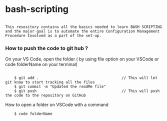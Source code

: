 # bash-scripting

```

This resository contains all the basics needed to learn BASH SCRIPTING and the major goal is to automate the entire Configuration Management Procedure Involved as a part of the set-up.

```

### How to push the code to git hub ?

On your VS Code, open the folder ( by using file option on your VSCode or code folderName on your terminal)

```

    $ git add .                                     // This will let git know to start tracking all the files 
    $ git commit -m "Updated the readMe file"
    $ git push                                      // This will push the code to the repository on GitHub

```
How to open a folder on VSCode with a command
```
    $ code folderName
```